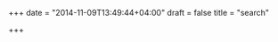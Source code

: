 +++
date = "2014-11-09T13:49:44+04:00"
draft = false
title = "search"

+++

<div>
<link rel="stylesheet" type="text/css" href="../tipuesearch/tipuesearch.css">
<script src="//ajax.googleapis.com/ajax/libs/jquery/2.0.0/jquery.min.js"></script>
<script type="text/javascript" src="../tipuesearch/tipuesearch_set.js"></script>
<script type="text/javascript" src="../tipuesearch/tipuesearch.min.js"></script>
<script>
$(document).ready(function() {
     $('#tipue_search_input').tipuesearch({
         'mode' : 'json',
         'show': 10,
         'newWindow': true,
         'contentLocation': '../tipuesearch_content.json'
     });
});
</script>
<div class="span8 offset2">
    <div id="tipue_search_content"><div id="tipue_search_loading"></div>
</div>
</div>
